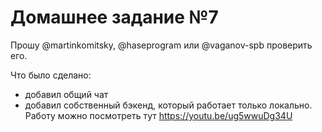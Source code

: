 # Домашнее задание №7

Прошу @martinkomitsky, @haseprogram или @vaganov-spb проверить его.

Что было сделано:
* добавил общий чат
* добавил собственный бэкенд, который работает только локально. Работу можно посмотреть тут https://youtu.be/ug5wwuDg34U 
